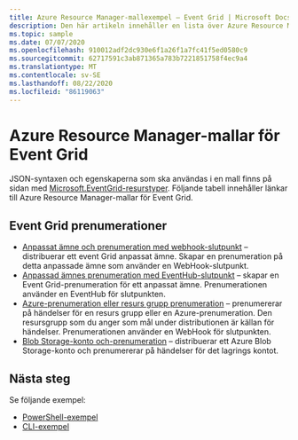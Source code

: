 ```yaml
---
title: Azure Resource Manager-mallexempel – Event Grid | Microsoft Docs
description: Den här artikeln innehåller en lista över Azure Resource Manager mal sampel för Azure Event Grid på GitHub.
ms.topic: sample
ms.date: 07/07/2020
ms.openlocfilehash: 910012adf2dc930e6f1a26f1a7fc41f5ed0580c9
ms.sourcegitcommit: 62717591c3ab871365a783b7221851758f4ec9a4
ms.translationtype: MT
ms.contentlocale: sv-SE
ms.lasthandoff: 08/22/2020
ms.locfileid: "86119063"
---
```

# <a name="azure-resource-manager-templates-for-event-grid"></a>Azure Resource Manager-mallar för Event Grid

JSON-syntaxen och egenskaperna som ska användas i en mall finns på sidan med [Microsoft.EventGrid-resurstyper](/azure/templates/microsoft.eventgrid/allversions). Följande tabell innehåller länkar till Azure Resource Manager-mallar för Event Grid.

## <a name="event-grid-subscriptions"></a>Event Grid prenumerationer
- [Anpassat ämne och prenumeration med webhook-slutpunkt](https://github.com/Azure/azure-quickstart-templates/tree/master/101-event-grid) – distribuerar ett event Grid anpassat ämne. Skapar en prenumeration på detta anpassade ämne som använder en WebHook-slutpunkt. 
- [Anpassad ämnes prenumeration med EventHub-slutpunkt](https://github.com/Azure/azure-quickstart-templates/tree/master/101-event-grid-event-hubs-handler) – skapar en Event Grid-prenumeration för ett anpassat ämne. Prenumerationen använder en EventHub för slutpunkten. 
- [Azure-prenumeration eller resurs grupp prenumeration](https://github.com/Azure/azure-quickstart-templates/tree/master/101-event-grid-resource-events-to-webhook) – prenumererar på händelser för en resurs grupp eller en Azure-prenumeration. Den resursgrupp som du anger som mål under distributionen är källan för händelser. Prenumerationen använder en WebHook för slutpunkten. 
- [Blob Storage-konto och-prenumeration](https://github.com/Azure/azure-quickstart-templates/tree/master/101-event-grid-subscription-and-storage) – distribuerar ett Azure Blob Storage-konto och prenumererar på händelser för det lagrings kontot. 

## <a name="next-steps"></a>Nästa steg
Se följande exempel:

- [PowerShell-exempel](powershell-samples.md)
- [CLI-exempel](cli-samples.md)
